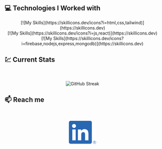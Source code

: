 ## :computer: Technologies I Worked with



<div align="center">
[![My Skills](https://skillicons.dev/icons?i=html,css,tailwind)](https://skillicons.dev)
<br/>
[![My Skills](https://skillicons.dev/icons?i=js,react)](https://skillicons.dev)
<br/>
[![My Skills](https://skillicons.dev/icons?i=firebase,nodejs,express,mongodb)](https://skillicons.dev)
</div>



## :chart: Current Stats

<br />
<p align="center">
  <img width="60%" src="https://github-readme-streak-stats.herokuapp.com?user=searchsakib&theme=merko" alt="GitHub Streak" />
</p>

## :mailbox: Reach me

<br />

<p align="center">
  <a href="https://www.linkedin.com/in/searchsakib">
    <img height="75" src="https://github.com/searchsakib/searchsakib/blob/main/images/icons/LI-In-Bug.png" alt="LinkedIn Logo">
  </a>
</p>

<br />
